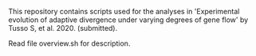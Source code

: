 This repository contains scripts used for the analyses in 'Experimental evolution of adaptive divergence under varying degrees of gene flow' by Tusso S, et al. 2020. (submitted).

Read file overview.sh for description.
